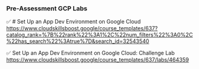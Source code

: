 ### Pre-Assessment GCP Labs 
 


✅ # Set Up an App Dev Environment on Google Cloud
https://www.cloudskillsboost.google/course_templates/637?catalog_rank=%7B%22rank%22%3A1%2C%22num_filters%22%3A0%2C%22has_search%22%3Atrue%7D&search_id=32543540

✅ Set Up an App Dev Environment on Google Cloud: Challenge Lab
https://www.cloudskillsboost.google/course_templates/637/labs/464359


